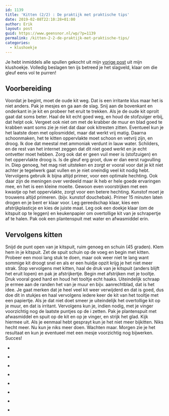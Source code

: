 ```yaml
---
id: 1139
title: 'Kitten (2/2) : De praktijk met praktische tips'
date: 2019-02-08T22:10:28+01:00
author: Erik
layout: post
guid: https://www.geensnor.nl/wp/?p=1139
permalink: /kitten-2-2-de-praktijk-met-praktische-tips/
categories:
  - klushoekje
---
```

 Je hebt inmiddels alle spullen gekocht uit mijn [vorige post](https://www.geensnor.nl/wp/kitten/) uit mijn klushoekje. Volledig beslagen ten ijs betreed je het slagveld, klaar om die gleuf eens vol te purren! 

## Voorbereiding  
Voordat je begint, moet de oude kit weg. Dat is een irritante klus maar het is niet anders. Pak je mesjes en ga aan de slag. Snij aan de bovenkant en onderkant in je kit en probeer het eruit te trekken. Als je de oude kit oprolt gaat dat soms beter. Haal de kit echt goed weg, en houd de stofzuiger erbij, dat helpt ook. Vergeet ook niet om met de krabber de muur en blad goed te krabben want soms zie je niet dat daar ook kitresten zitten. Eventueel kun je het laatste doen met oplosmiddel, maar dat werkt vrij matig. Daarna schoonmaken, het te kitten oppervlakte moet schoon en vetvrij zijn, en droog. Ik doe dat meestal met ammoniak verdunt in lauw water. Schilders, en de rest van het internet zeggen dat dit niet goed werkt en je echt ontvetter moet hebben. Zorg ook dat er geen vuil meer is (stofzuigen) en het oppervlakte droog is. Is de gleuf erg groot, duw er dan eerst rugvulling in. Diep genoeg, het mag niet uitsteken en zorgt er vooral voor dat je kit niet achter je tegelwerk gaat vullen en je niet oneindig veel kit nodig hebt. Vervolgens gebruik ik bijna altijd primer, voor een optimale hechting. Ook daar zijn de meningen over verdeeld maar ik heb er hele goede ervaringen mee, en het is een kleine moeite. Gewoon even voorstrijken met een kwastje op het oppervlakte, zorgt voor een betere hechting. Kunstof moet je trouwens altijd primeren. (bijv. kunstof douchebak). Primer 15 minuten laten drogen en je bent er klaar voor. Leg gereedschap klaar, kies een afstrijkplasticje en kies de juiste maat. Leg ook een doekje klaar (om de kitspuit op te leggen) en keukenpapier om overtollige kit van je schrapertje af te halen. Pak ook een plantenspuit met water en afwasmiddel erin. 

## Vervolgens kitten
Snijd de punt open van je kitspuit, ruim genoeg en schuin (45 graden). Klem hem in je kitspuit. Zet de spuit schuin op de voeg en begin met kitten. Probeer een mooi lang stuk te doen, maar ook weer niet te lang want sommige kit droogt snel en als er een huidje opzit krijg je het niet meer strak. Stop vervolgens met kitten, haal de druk van je kitspuit (anders blijft het eruit lopen) en pak je afstrijkertje. Begin met afstrijken met je tooltje. Druk vooral goed hard en houd het tooltje echt haaks. Uiteindelijk schraap je ermee aan de randen het van je muur en bijv. aanrechtblad, dat is het idee. Je gaat merken dat je heel veel kit weer verwijderd en dat is goed, dus doe dit in stukjes en haal vervolgens iedere keer de kit van het tooltje met een papiertje. Als je dat niet doet smeer je uiteindelijk het overtollige kit op je muur, en dat is irritant. Vervolgens kun je, indien nodig, met je vinger voorzichtig nog de laatste puntjes op de i zetten. Pak je plantenspuit met afwasmiddel en spuit op de kit en op je vinger, en strijk het glad. Kijk hiermee uit. Als je eenmaal hebt gesprayt kun je het niet meer bijkitten. Niks hecht meer. Nu kun je niks meer doen. Wachten maar. Morgen zie je het resultaat en kun je eventueel met een mesje voorzichtig nog bijwerken. Succes! 

<ul class="wp-block-gallery columns-4 is-cropped">
  <li class="blocks-gallery-item">
    <figure><img src="https://www.geensnor.nl/wp/wp-content/uploads/2019/02/IMG_5156.jpg" alt="" data-id="1155" data-link="https://www.geensnor.nl/wp/kitten-2-2-de-praktijk-met-praktische-tips/img_5156/" class="wp-image-1155" srcset="https://www.geensnor.nl/wp/wp-content/uploads/2019/02/IMG_5156.jpg 525w, https://www.geensnor.nl/wp/wp-content/uploads/2019/02/IMG_5156-225x300.jpg 225w" sizes="(max-width: 525px) 100vw, 525px" /></figure>
  </li>
  <li class="blocks-gallery-item">
    <figure><img src="https://www.geensnor.nl/wp/wp-content/uploads/2019/02/IMG_5155.jpg" alt="" data-id="1156" data-link="https://www.geensnor.nl/wp/kitten-2-2-de-praktijk-met-praktische-tips/img_5155/" class="wp-image-1156" srcset="https://www.geensnor.nl/wp/wp-content/uploads/2019/02/IMG_5155.jpg 525w, https://www.geensnor.nl/wp/wp-content/uploads/2019/02/IMG_5155-225x300.jpg 225w" sizes="(max-width: 525px) 100vw, 525px" /></figure>
  </li>
  <li class="blocks-gallery-item">
    <figure><img src="https://www.geensnor.nl/wp/wp-content/uploads/2019/02/IMG_5154.jpg" alt="" data-id="1157" data-link="https://www.geensnor.nl/wp/kitten-2-2-de-praktijk-met-praktische-tips/img_5154/" class="wp-image-1157" srcset="https://www.geensnor.nl/wp/wp-content/uploads/2019/02/IMG_5154.jpg 525w, https://www.geensnor.nl/wp/wp-content/uploads/2019/02/IMG_5154-225x300.jpg 225w" sizes="(max-width: 525px) 100vw, 525px" /></figure>
  </li>
  <li class="blocks-gallery-item">
    <figure><img src="https://www.geensnor.nl/wp/wp-content/uploads/2019/02/IMG_5153.jpg" alt="" data-id="1158" data-link="https://www.geensnor.nl/wp/kitten-2-2-de-praktijk-met-praktische-tips/img_5153/" class="wp-image-1158" srcset="https://www.geensnor.nl/wp/wp-content/uploads/2019/02/IMG_5153.jpg 525w, https://www.geensnor.nl/wp/wp-content/uploads/2019/02/IMG_5153-225x300.jpg 225w" sizes="(max-width: 525px) 100vw, 525px" /></figure>
  </li>
  <li class="blocks-gallery-item">
    <figure><img src="https://www.geensnor.nl/wp/wp-content/uploads/2019/02/IMG_5151.jpg" alt="" data-id="1159" data-link="https://www.geensnor.nl/wp/kitten-2-2-de-praktijk-met-praktische-tips/img_5151/" class="wp-image-1159" srcset="https://www.geensnor.nl/wp/wp-content/uploads/2019/02/IMG_5151.jpg 700w, https://www.geensnor.nl/wp/wp-content/uploads/2019/02/IMG_5151-300x225.jpg 300w, https://www.geensnor.nl/wp/wp-content/uploads/2019/02/IMG_5151-600x450.jpg 600w" sizes="(max-width: 700px) 100vw, 700px" /></figure>
  </li>
  <li class="blocks-gallery-item">
    <figure><img src="https://www.geensnor.nl/wp/wp-content/uploads/2019/02/IMG_5150.jpg" alt="" data-id="1160" data-link="https://www.geensnor.nl/wp/kitten-2-2-de-praktijk-met-praktische-tips/img_5150/" class="wp-image-1160" srcset="https://www.geensnor.nl/wp/wp-content/uploads/2019/02/IMG_5150.jpg 700w, https://www.geensnor.nl/wp/wp-content/uploads/2019/02/IMG_5150-300x225.jpg 300w, https://www.geensnor.nl/wp/wp-content/uploads/2019/02/IMG_5150-600x450.jpg 600w" sizes="(max-width: 700px) 100vw, 700px" /></figure>
  </li>
  <li class="blocks-gallery-item">
    <figure><img src="https://www.geensnor.nl/wp/wp-content/uploads/2019/02/IMG_5149.jpg" alt="" data-id="1161" data-link="https://www.geensnor.nl/wp/kitten-2-2-de-praktijk-met-praktische-tips/img_5149/" class="wp-image-1161" srcset="https://www.geensnor.nl/wp/wp-content/uploads/2019/02/IMG_5149.jpg 700w, https://www.geensnor.nl/wp/wp-content/uploads/2019/02/IMG_5149-300x225.jpg 300w, https://www.geensnor.nl/wp/wp-content/uploads/2019/02/IMG_5149-600x450.jpg 600w" sizes="(max-width: 700px) 100vw, 700px" /></figure>
  </li>
  <li class="blocks-gallery-item">
    <figure><img src="https://www.geensnor.nl/wp/wp-content/uploads/2019/02/IMG_5793.jpg" alt="" data-id="1164" data-link="https://www.geensnor.nl/wp/kitten-2-2-de-praktijk-met-praktische-tips/img_5793/" class="wp-image-1164" srcset="https://www.geensnor.nl/wp/wp-content/uploads/2019/02/IMG_5793.jpg 525w, https://www.geensnor.nl/wp/wp-content/uploads/2019/02/IMG_5793-225x300.jpg 225w" sizes="(max-width: 525px) 100vw, 525px" /></figure>
  </li>
</ul>